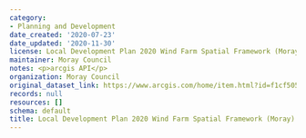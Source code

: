 ```yaml
---
category:
- Planning and Development
date_created: '2020-07-23'
date_updated: '2020-11-30'
license: Local Development Plan 2020 Wind Farm Spatial Framework (Moray)
maintainer: Moray Council
notes: <p>arcgis API</p>
organization: Moray Council
original_dataset_link: https://www.arcgis.com/home/item.html?id=f1cf505350cb4e909d27f832367a534e
records: null
resources: []
schema: default
title: Local Development Plan 2020 Wind Farm Spatial Framework (Moray)
---
```


